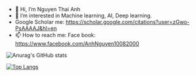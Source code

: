 - 👋 Hi, I’m Nguyen Thai Anh
- 👀 I’m interested in Machine learning, AI, Deep learning.
- Google Scholar me: https://scholar.google.com/citations?user=zGwo-PsAAAAJ&hl=en
- 📫 How to reach me: Face book: https://www.facebook.com/AnhNguyen10082000

<!---
anhnguyen1008/anhnguyen1008 is a ✨ special ✨ repository because its `README.md` (this file) appears on your GitHub profile.
You can click the Preview link to take a look at your changes.
--->

![Anurag's GitHub stats](https://github-readme-stats.vercel.app/api?username=AnhNguyenVLU&show_icons=true&theme=dracula)

[![Top Langs](https://github-readme-stats.vercel.app/api/top-langs/?username=AnhNguyenVLU&layout=compact&langs_count=8)](https://github.com/AnhNguyenVLU)

